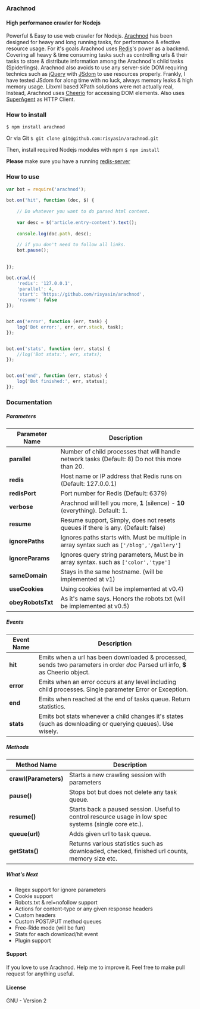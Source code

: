### Arachnod
#### High performance crawler for Nodejs

Powerful & Easy to use web crawler for Nodejs.  [Arachnod](http://arachnod.evrima.net) has been designed for heavy and long running tasks, 
for performance & efective resource usage. For it's goals Arachnod uses [Redis](http://www.redis.io)'s power as a backend. 
Covering all heavy & time consuming tasks such as controlling urls & their tasks to store & distribute information among the Arachnod's child tasks 
(Spiderlings). Arachnod also avoids to use any server-side DOM requiring technics 
such as [jQuery](http://www.jquery.com) with [JSdom](https://github.com/tmpvar/jsdom) to use resources properly. 
Frankly, I have tested JSdom for along time with no luck, always memory leaks & high memory usage. 
Libxml based XPath solutions were not actually real, Instead, Arachnod uses [Cheerio](http://cheeriojs.github.io/cheerio/) for accessing DOM elements. 
Also uses [SuperAgent](https://github.com/visionmedia/superagent) as HTTP Client. 


### How to install 

`$ npm install arachnod`
    
Or via Git
`$ git clone git@github.com:risyasin/arachnod.git`
    
Then, install required Nodejs modules with npm 
`$ npm install`
    
**Please** make sure you have a running [redis-server](https://redis.io) 

### How to use

``` js
var bot = require('arachnod');
    
bot.on('hit', function (doc, $) {
    
    // Do whatever you want to do parsed html content.
    
    var desc = $('article.entry-content').text();
    
    console.log(doc.path, desc);
    
    // if you don't need to follow all links.
    bot.pause();
    
    
});

bot.crawl({
    'redis': '127.0.0.1',
    'parallel': 4,
    'start': 'https://github.com/risyasin/arachnod',
    'resume': false
});


bot.on('error', function (err, task) {
    log('Bot error:', err, err.stack, task);
});


bot.on('stats', function (err, stats) {
    //log('Bot stats:', err, stats);
});


bot.on('end', function (err, status) {
    log('Bot finished:', err, status);
});
```


### Documentation 

##### Parameters
Parameter Name  | Description
------------- | -------------
**parallel** | Number of child processes that will handle network tasks (Default: 8) Do not this more than 20. 
**redis** | Host name or IP address that Redis runs on (Default: 127.0.0.1)
**redisPort**  | Port number for Redis (Default: 6379)
**verbose**  | Arachnod will tell you more, **1** (silence) - **10** (everything). Default: 1.
**resume**  | Resume support, Simply, does not resets queues if there is any. (Default: false) 
**ignorePaths**  | Ignores paths starts with. Must be multiple in array syntax such as `['/blog','/gallery']` 
**ignoreParams**  | Ignores query string parameters, Must be in array syntax. such as `['color','type']`  
**sameDomain**  | Stays in the same hostname. (will be implemented at v1)
**useCookies**  | Using cookies (will be implemented at v0.4)
**obeyRobotsTxt**  | As it's name says. Honors the robots.txt (will be implemented at v0.5) 
 

##### Events
Event Name  | Description
------------- | -------------
**hit** | Emits when a url has been downloaded & processed, sends two parameters in order *doc* Parsed url info, **$** as Cheerio object. 
**error**  | Emits when an error occurs at any level including child processes. Single parameter Error or Exception.  
**end**  | Emits when reached at the end of tasks queue. Return statistics.  
**stats**  | Emits bot stats whenever a child changes it's states (such as downloading or querying queues). Use wisely.  


##### Methods
Method Name  | Description
------------- | -------------
**crawl(Parameters)** | Starts a new crawling session with parameters
**pause()**  | Stops bot but does not delete any task queue.
**resume()**  | Starts back a paused session. Useful to control resource usage in low spec systems (single core etc.). 
**queue(url)**  | Adds given url to task queue. 
**getStats()**  | Returns various statistics such as downloaded, checked, finished url counts, memory size etc. 
 
 
##### What's Next
* Regex support for ignore parameters
* Cookie support
* Robots.txt & rel=nofollow support
* Actions for content-type or any given response headers 
* Custom headers
* Custom POST/PUT method queues
* Free-Ride mode (will be fun)
* Stats for each download/hit event
* Plugin support

#### Support 
If you love to use Arachnod. Help me to improve it. 
Feel free to make pull request for anything useful. 


#### License

GNU - Version 2
